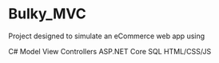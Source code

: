 # Bulky_MVC
Project designed to simulate an eCommerce web app using

C#
Model View Controllers
ASP.NET Core
SQL
HTML/CSS/JS
